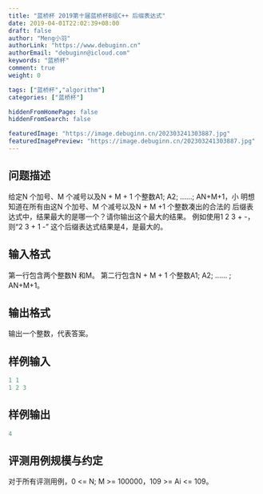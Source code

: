 ```yaml
---
title: "蓝桥杯 2019第十届蓝桥杯B组C++ 后缀表达式"
date: 2019-04-01T22:02:39+08:00
draft: false
author: "Meng小羽"
authorLink: "https://www.debuginn.cn"
authorEmail: "debuginn@icloud.com"
keywords: "蓝桥杯"
comment: true
weight: 0

tags: ["蓝桥杯","algorithm"]
categories: ["蓝桥杯"]

hiddenFromHomePage: false
hiddenFromSearch: false

featuredImage: "https://image.debuginn.cn/202303241303887.jpg"
featuredImagePreview: "https://image.debuginn.cn/202303241303887.jpg"
---
```


## 问题描述

给定N 个加号、M 个减号以及N + M + 1 个整数A1; A2; ......; AN+M+1，小 明想知道在所有由这N 个加号、M 个减号以及N + M +1 个整数凑出的合法的 后缀表达式中，结果最大的是哪一个？请你输出这个最大的结果。
例如使用1 2 3 + -，则“2 3 + 1 -” 这个后缀表达式结果是4，是最大的。

## 输入格式

第一行包含两个整数N 和M。
第二行包含N + M + 1 个整数A1; A2; ...... ; AN+M+1。

## 输出格式

输出一个整数，代表答案。

## 样例输入

```c
1 1
1 2 3
```

## 样例输出

```c
4
```

## 评测用例规模与约定

对于所有评测用例，0 <= N; M >= 100000，109 >= Ai <= 109。